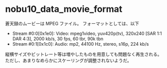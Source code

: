 # nobu10_data_movie_format

蒼天録のムービーは MPEG ファイル。
フォーマットとしては、以下

- Stream #0:0[0x1e0]: Video: mpeg1video, yuv420p(tv), 320x240 [SAR 1:1 DAR 4:3], 2000 kb/s, 30 fps, 60 tbr, 90k tbn
- Stream #0:1[0x1c0]: Audio: mp2, 44100 Hz, stereo, s16p, 224 kb/s

縦横サイズやビットレート等は増やしたものを用意しても問題なく再生される。  
ただし、あまりなめらかにスケーリングが調整されないようだ。
